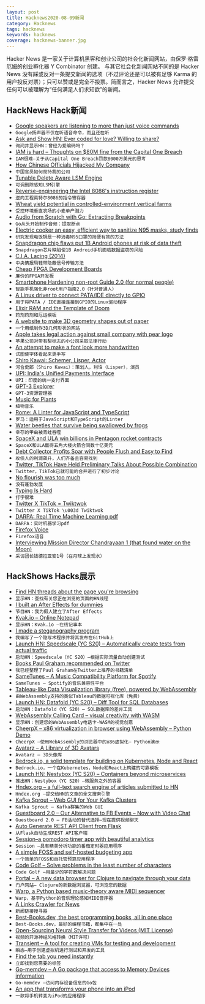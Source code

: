 ```yaml
---
layout: post
title: Hacknews2020-08-09新闻
category: Hacknews
tags: hacknews
keywords: hacknews
coverage: hacknews-banner.jpg
---
```


Hacker News 是一家关于计算机黑客和创业公司的社会化新闻网站，由保罗·格雷厄姆的创业孵化器 Y Combinator 创建。
与其它社会化新闻网站不同的是 Hacker News 没有踩或反对一条提交新闻的选项（不过评论还是可以被有足够 Karma 的用户投反对票）；只可以赞或是完全不投票。简而言之，Hacker News 允许提交任何可以被理解为“任何满足人们求知欲”的新闻。

## HackNews Hack新闻


- [Google speakers are listening to more than just voice commands](https://www.protocol.com/google-smart-speaker-alarm-adt)
- `Google扬声器不仅在听语音命令，而且还在听`
- [Ask and Show HN: Ever coded for love? Willing to share?](item?id=24091577)
- `询问并显示HN：曾经为爱编码吗？`
- [IAM is hard – Thoughts on $80M fine from the Capital One Breach](https://twitter.com/kmcquade3/status/1291801858676228098)
- `IAM很难–关于从Capital One Breach罚款8000万美元的思考`
- [How Chinese Officials Hijacked My Company](https://www.wsj.com/articles/how-chinese-officials-hijacked-my-company-11596233617)
- `中国官员如何劫持我的公司`
- [Tunable Delete Aware LSM Engine](https://disc-projects.bu.edu/lethe/)
- `可调删除感知LSM引擎`
- [Reverse-engineering the Intel 8086's instruction register](http://www.righto.com/2020/08/latches-inside-reverse-engineering.html)
- `逆向工程英特尔8086的指令寄存器`
- [Wheat yield potential in controlled-environment vertical farms](https://www.pnas.org/content/early/2020/07/21/2002655117)
- `受控环境垂直农场的小麦单产潜力`
- [Audio from Scratch with Go: Extracting Breakpoints](https://dylanmeeus.github.io/posts/audio-from-scratch-pt7/)
- `Go从头开始制作音频：提取断点`
- [Electric cooker an easy, efficient way to sanitize N95 masks, study finds](https://news.illinois.edu/view/6367/143865832)
- `研究发现电饭锅是一种消毒N95口罩的简便有效的方法`
- [Snapdragon chip flaws put 1B Android phones at risk of data theft](https://arstechnica.com/information-technology/2020/08/snapdragon-chip-flaws-put-1-billion-android-phones-at-risk-of-data-theft/)
- `Snapdragon芯片缺陷使1B Android手机面临数据盗窃的风险`
- [C.I.A. Lacing (2014)](https://www.fieggen.com/shoelace/cialacing.htm)
- `中央情报局鞋带隐蔽信号传输方法`
- [Cheap FPGA Development Boards](https://joelw.id.au/FPGA/CheapFPGADevelopmentBoards)
- `廉价的FPGA开发板`
- [Smartphone Hardening non-root Guide 2.0 (for normal people)](https://dev.lemmy.ml/post/38770)
- `智能手机强化非root用户指南2.0（针对普通人）`
- [A Linux driver to connect PATA/IDE directly to GPIO](https://github.com/Manawyrm/pata-gpio)
- `用于将PATA / IDE直接连接到GPIO的Linux驱动程序`
- [Elixir RAM and the Template of Doom](https://www.evanmiller.org/elixir-ram-and-the-template-of-doom.html)
- `药剂药剂和厄运模板`
- [A website to make 3D geometry shapes out of paper](https://felixboiii.github.io/paper-plotter/)
- `一个用纸制作3D几何形状的网站`
- [Apple takes legal action against small company with pear logo](https://www.iphoneincanada.ca/news/apple-legal-action-pear-logo/)
- `苹果公司对带有梨标志的小公司采取法律行动`
- [An attempt to make a font look more handwritten](https://jvns.ca/blog/2020/08/08/handwritten-font/)
- `试图使字体看起来更手写`
- [Shiro Kawai: Schemer, Lisper, Actor](item?id=24089601)
- `河合史郎（Shiro Kawai）：策划人，利珀（Lisper），演员`
- [UPI: India's Unified Payments Interface](https://the-other-side.blog/upi-the-basics/)
- `UPI：印度的统一支付界面`
- [GPT-3 Explorer](https://belay-labs.github.io/gpt-explorer/introducing-gpt-explorer)
- `GPT-3资源管理器`
- [Music for Plants](https://reallifemag.com/music-for-plants/)
- `植物音乐`
- [Rome: A Linter for JavaScript and TypeScript](https://romefrontend.dev/blog/2020/08/08/introducing-rome.html)
- `罗马：适用于JavaScript和TypeScript的Linter`
- [Water beetles that survive being swallowed by frogs](https://www.scientificamerican.com/article/after-being-swallowed-alive-water-beetle-stages-backdoor-escape-from-frogs-gut/)
- `幸存的甲虫被青蛙吞噬`
- [SpaceX and ULA win billions in Pentagon rocket contracts](https://www.cnbc.com/2020/08/07/spacex-and-ula-win-2022-pentagon-rocket-launch-contracts.html)
- `SpaceX和ULA赢得五角大楼火箭合同数十亿美元`
- [Debt Collector Profits Soar with People Flush and Easy to Find](https://www.bloomberg.com/news/articles/2020-08-07/debt-collector-profits-soar-with-people-flush-and-easy-to-find)
- `收债人的利润飙升，人们齐备且容易找到`
- [Twitter, TikTok Have Held Preliminary Talks About Possible Combination](https://www.wsj.com/articles/twitter-tiktok-have-held-preliminary-talks-about-possible-combination-11596925449)
- `Twitter，TikTok已就可能的合并进行了初步讨论`
- [No flourish was too much](https://www.lrb.co.uk/the-paper/v42/n16/bridget-alsdorf/no-flourish-was-too-much)
- `没有蓬勃发展`
- [Typing Is Hard](https://typing-is-hard.ch/)
- `打字很难`
- [Twitter X TikTok = Twiktwok](https://twiktwok.github.io/)
- `Twitter X TikTok \u003d Twiktwok`
- [DARPA: Real Time Machine Learning pdf](https://www.darpa.mil/attachments/Real%20Time%20Machine%20Learning%20Proposers%20Day_v3.pdf)
- `DARPA：实时机器学习pdf`
- [Firefox Voice](https://voice.mozilla.org/firefox-voice/)
- `Firefox语音`
- [Interviewing Mission Director Chandrayaan 1 (that found water on the Moon)](https://jatan.space/interviewing-isro-chandrayaan-1-mission-director/)
- `采访团长钱德拉亚安1号（在月球上发现水）`


## HackShows Hacks展示

- [ Find HN threads about the page you're browsing](https://github.com/pinoceniccola/what-hn-says-webext)
- `显示HN：查找有关您正在浏览的页面的HN线程`
- [ I built an After Effects for dummies](https://storycreatorapp.com)
- `节目HN：我为假人建立了After Effects`
- [ Kvak.io – Online Notepad](http://kvak.io/?n=intro)
- `显示HN：Kvak.io –在线记事本`
- [ I made a steganography program](https://github.com/JHurst97/SteganograhyProject.git)
- `我编写了一个隐写术程序并将其发布在GitHub上`
- [Launch HN: Speedscale (YC S20) – Automatically create tests from actual traffic](item?id=24060799)
- `启动HN：Speedscale（YC S20）–根据实际流量自动创建测试`
- [ Books Paul Graham recommended on Twitter](https://www.readthistwice.com/person/paul-graham)
- `我已经整理了Paul Graham在Twitter上推荐的书籍清单`
- [ SameTunes – A Music Compatibility Platform for Spotify](https://sametunes.com/)
- `SameTunes – Spotify的音乐兼容性平台`
- [ Tableau-like Data Visualization library (free), powered by WebAssembly](https://muzejs.org)
- `由WebAssembly支持的类似Tableau的数据可视化库（免费）`
- [Launch HN: Datafold (YC S20) – Diff Tool for SQL Databases](item?id=24071955)
- `启动HN：Datafold（YC S20）– SQL数据库的差异工具`
- [ WebAssembly Calling Card – visual creativity with WASM](https://wacc.rancidbacon.com/)
- `显示HN：创建您的WebAssembly电话卡-WASM的视觉创意`
- [ CheerpX – x86 virtualization in browser using WebAssembly – Python Demo](https://www.leaningtech.com/pages/pythondemo.html)
- `CheerpX –使用WebAssembly的浏览器中的x86虚拟化– Python演示`
- [ Avatarz – A Library of 3D Avatars](https://www.avatarz.design/)
- `Avatarz – 3D头像库`
- [ Bedrock.io, a solid template for building on Kubernetes, Node and React](https://bedrock.io/)
- `Bedrock.io，一个在Kubernetes，Node和React上构建的可靠模板`
- [Launch HN: Nestybox (YC S20) – Containers beyond microservices](item?id=24084758)
- `推出HN：Nestybox（YC S20）–微服务之外的容器`
- [ Hndex.org – a full-text search engine of articles submitted to HN](https://hndex.org/)
- `Hndex.org –提交给HN的文章的全文搜索引擎`
- [ Kafka Sprout – Web GUI for Your Kafka Clusters](https://github.com/oslabs-beta/Kafka-Sprout)
- `Kafka Sprout – Kafka群集的Web GUI`
- [ Guestboard 2.0 – Our Alternative to FB Events – Now with Video Chat](https://guestboard.co)
- `Guestboard 2.0 – FB活动的替代选择–现在提供视频聊天`
- [ Auto Generate REST API Client from Flask](https://github.com/revalo/sharp)
- `从Flask自动生成REST API客户端`
- [ Session–a pomodoro timer app with beautiful analytics](https://www.stayinsession.com)
- `Session –具有精美分析功能的番茄定时器应用程序`
- [ A simple FOSS and self-hosted budgeting app](https://github.com/inoda/ontrack)
- `一个简单的FOSS和自托管预算应用程序`
- [ Code Golf – Solve problems in the least number of characters](https://code.golf)
- `Code Golf –用最少的字符数解决问题`
- [ Portal – A new data browser for Clojure to navigate through your data](https://djblue.github.io/portal/)
- `门户网站– Clojure的新数据浏览器，可浏览您的数据`
- [ Warp, a Python based music-theory aware MIDI sequencer](http://warpseq.com)
- `Warp，基于Python的音乐理论感知MIDI音序器`
- [ A Links Crawler for News](https://github.com/egcodes/aristotle)
- `新闻链接搜寻器`
- [ Best-Books.dev, the best programming books, all in one place](https://www.best-books.dev)
- `Best-Books.dev，最好的编程书籍，都集中在一处`
- [ Open-Sourcing Neural Style Transfer for Videos (MIT License)](https://github.com/gordicaleksa/pytorch-naive-video-nst)
- `视频的开源神经风格转换（MIT许可）`
- [ Transient – A tool for creating VMs for testing and development](https://github.com/alschwalm/transient)
- `瞬态–用于创建虚拟机进行测试和开发的工具`
- [ Find the tab you need instantly](https://www.reddit.com/r/webdev/comments/i60ul6/find_the_tab_you_need_instantly/)
- `立即找到您需要的标签`
- [ Go-memdev – A Go package that access to Memory Devices information](https://github.com/bitcav/go-memdev)
- `Go-memdev –访问内存设备信息的Go包`
- [ An app that transforms your phone into an iPod](https://testflight.apple.com/join/1BHkrtFP)
- `一款将手机转变为iPod的应用程序`

